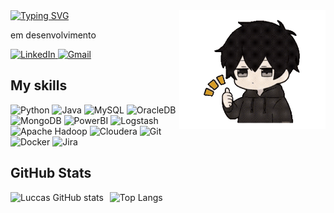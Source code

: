 <div>
    <a href="https://git.io/typing-svg">
        <img src="https://readme-typing-svg.demolab.com?font=Poppins&weight=600&size=25&pause=1000&color=F7F7F7&width=435&lines=Ol%C3%A1!+Eu+sou+Luccas+de+Alencar+%F0%9F%98%80" alt="Typing SVG" />
    </a>
    <img src="assets/yo.gif" align="right" alt="" height="190px">
    <p>em desenvolvimento</p>
</div>
<div align="left">
    <a href="https://www.linkedin.com/in/luccasalencar/" target="_blank">
        <img src="https://img.shields.io/badge/LinkedIn-40AEF0.svg?style=for-the-badge&logo=LinkedIn&logoColor=white" alt="LinkedIn">
    </a>
    <a href="mailto:luccasdealencar@gmail.com" target="_blank">
        <img src="https://img.shields.io/badge/Gmail-EA4335.svg?style=for-the-badge&logo=Gmail&logoColor=white" alt="Gmail">
    </a>
</div>

<!-- Título animado -->
<h2 align="left">
  My skills
</h2>

<!-- Badges de skills -->
<p align="left">
  <img alt="Python" src="https://img.shields.io/badge/Python-3776AB.svg?style=for-the-badge&logo=Python&logoColor=white">
  <img alt="Java" src="https://img.shields.io/badge/Java-008DB6.svg?style=for-the-badge&logo=Java&logoColor=white">
  <img alt="MySQL" src="https://img.shields.io/badge/MySQL-4479A1.svg?style=for-the-badge&logo=MySQL&logoColor=white">
  <img alt="OracleDB" src="https://img.shields.io/badge/OracleDB-DC322F.svg?style=for-the-badge&logo=OracleDB&logoColor=white">
  <img alt="MongoDB" src="https://img.shields.io/badge/MongoDB-47A248.svg?style=for-the-badge&logo=MongoDB&logoColor=white">
  <img alt="PowerBI" src="https://img.shields.io/badge/PowerBI-F8C517.svg?style=for-the-badge&logo=PowerBI&logoColor=white">
  <img alt="Logstash" src="https://img.shields.io/badge/Logstash-005571.svg?style=for-the-badge&logo=Logstash&logoColor=white">
  <img alt="Apache Hadoop" src="https://img.shields.io/badge/Apache%20Hadoop-66CCFF.svg?style=for-the-badge&logo=Apache-Hadoop&logoColor=black">
  <img alt="Cloudera" src="https://img.shields.io/badge/Cloudera-F96702.svg?style=for-the-badge&logo=Cloudera&logoColor=white">
  <img alt="Git" src="https://img.shields.io/badge/Git-F05032.svg?style=for-the-badge&logo=Git&logoColor=white">
  <img alt="Docker" src="https://img.shields.io/badge/Docker-2496ED.svg?style=for-the-badge&logo=Docker&logoColor=white">
  <img alt="Jira" src="https://img.shields.io/badge/Jira-0052CC.svg?style=for-the-badge&logo=Jira&logoColor=white">
</p>


<h2 align="left">
  GitHub Stats
</h2>
<div style="display: flex; align-items: center; gap: 10px;">
    <img 
        src="https://github-readme-stats.vercel.app/api?username=LuccasAlencar&show_icons=true&theme=dark" 
        alt="Luccas GitHub stats" 
        style="height: 150px;"
    >
    <img 
        src="https://github-readme-stats.vercel.app/api/top-langs/?username=LuccasAlencar&layout=compact&theme=dark" 
        alt="Top Langs" 
        style="height: 150px;"
    >
</div>
